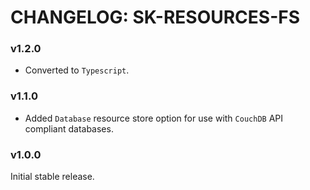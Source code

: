 # CHANGELOG: SK-RESOURCES-FS

### v1.2.0

- Converted to `Typescript`.

### v1.1.0

- Added `Database` resource store option for use with `CouchDB` API compliant databases.


### v1.0.0

Initial stable release.
